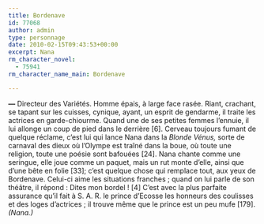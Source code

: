 ```yaml
---
title: Bordenave
id: 77068
author: admin
type: personnage
date: 2010-02-15T09:43:53+00:00
excerpt: Nana
rm_character_novel:
  - 75941
rm_character_name_main: Bordenave

---
```

**—** Directeur des Variétés. Homme épais, à large face rasée. Riant, crachant, se tapant sur les cuisses, cynique, ayant, un esprit de gendarme, il traite les actrices en garde-chiourme. Quand une de ses petites femmes l&rsquo;ennuie, il lui allonge un coup de pied dans le derrière [6]. Cerveau toujours fumant de quelque réclame, c&rsquo;est lui qui lance Nana dans la _Blonde Vénus,_ sorte de carnaval des dieux où l&rsquo;Olympe est traîné dans la boue, où toute une religion, toute une poésie sont bafouées [24]. Nana chante comme une seringue, elle joue comme un paquet, mais un rut monte d&rsquo;elle, ainsi que d&rsquo;une bête en folie [33]; c&rsquo;est quelque chose qui remplace tout, aux yeux de Bordenave. Celui-ci aime les situations franches ; quand on lui parle de son théâtre, il répond : Dites mon bordel ! [4] C&rsquo;est avec la plus parfaite assurance qu&rsquo;il fait à S. A. R. le prince d&rsquo;Ecosse les honneurs des coulisses et des loges d&rsquo;actrices ; il trouve même que le prince est un peu mufe [179]. _(Nana.)_